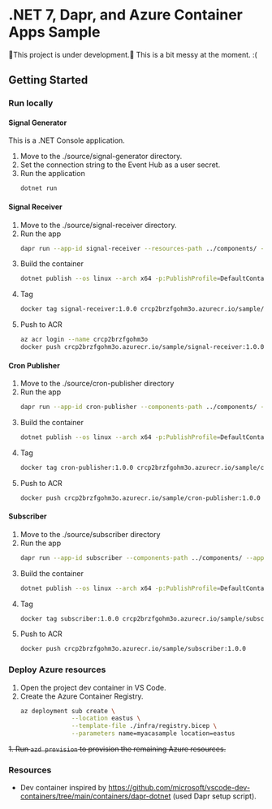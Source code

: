 # .NET 7, Dapr, and Azure Container Apps Sample

:construction:This project is under development.:construction:
This is a bit messy at the moment.  :(

## Getting Started

### Run locally

#### Signal Generator

This is a .NET Console application.

1. Move to the ./source/signal-generator directory.
1. Set the connection string to the Event Hub as a user secret.
1. Run the application
    ```bash
    dotnet run
    ```

#### Signal Receiver

1. Move to the ./source/signal-receiver directory.
1. Run the app
    ```bash
    dapr run --app-id signal-receiver --resources-path ../components/ --app-port 5000 --log-level info -- dotnet run .
    ```
1. Build the container
    ```bash
    dotnet publish --os linux --arch x64 -p:PublishProfile=DefaultContainer -c Release
    ```
1. Tag
    ```bash
    docker tag signal-receiver:1.0.0 crcp2brzfgohm3o.azurecr.io/sample/signal-receiver:1.0.0
    ```
1. Push to ACR
    ```bash
    az acr login --name crcp2brzfgohm3o
    docker push crcp2brzfgohm3o.azurecr.io/sample/signal-receiver:1.0.0
    ```

#### Cron Publisher

1. Move to the ./source/cron-publisher directory
1. Run the app
    ```bash
    dapr run --app-id cron-publisher --components-path ../components/ --app-port 5050 --log-level info -- dotnet run .
    ```
1. Build the container
    ```bash
    dotnet publish --os linux --arch x64 -p:PublishProfile=DefaultContainer -c Release
    ```
1. Tag
    ```bash
    docker tag cron-publisher:1.0.0 crcp2brzfgohm3o.azurecr.io/sample/cron-publisher:1.0.0
    ```
1. Push to ACR
    ```bash
    docker push crcp2brzfgohm3o.azurecr.io/sample/cron-publisher:1.0.0
    ```
<!-- 
az deployment group create -g rg-mscacasample --template-file ./infra/event-publisher-app.bicep --parameters imageTag=1.0.0
 -->

 #### Subscriber

1. Move to the ./source/subscriber directory
1. Run the app
    ```bash
    dapr run --app-id subscriber --components-path ../components/ --app-port 5000 --log-level info -- dotnet run .
    ```
1. Build the container
    ```bash
    dotnet publish --os linux --arch x64 -p:PublishProfile=DefaultContainer -c Release
    ```
1. Tag
    ```bash
    docker tag subscriber:1.0.0 crcp2brzfgohm3o.azurecr.io/sample/subscriber:1.0.0
    ```
1. Push to ACR
    ```bash
    docker push crcp2brzfgohm3o.azurecr.io/sample/subscriber:1.0.0
    ```
<!-- 
az deployment group create -g rg-mscacasample --template-file ./infra/event-subscriber-app.bicep --parameters imageTag=1.0.0
 -->

### Deploy Azure resources
1. Open the project dev container in VS Code.
1. Create the Azure Container Registry.
    ```bash
    az deployment sub create \
                  --location eastus \
                  --template-file ./infra/registry.bicep \
                  --parameters name=myacasample location=eastus
    ```
~~1. Run `azd provision` to provision the remaining Azure resources.~~


### Resources
- Dev container inspired by https://github.com/microsoft/vscode-dev-containers/tree/main/containers/dapr-dotnet (used Dapr setup script).
